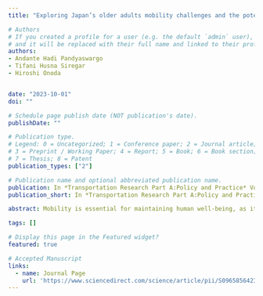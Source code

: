 ```yaml
---
title: "Exploring Japan’s older adults mobility challenges and the potential role of autonomous vehicles"

# Authors
# If you created a profile for a user (e.g. the default `admin` user), write the username (folder name) here 
# and it will be replaced with their full name and linked to their profile.
authors:
- Andante Hadi Pandyaswargo
- Tifani Husna Siregar
- Hiroshi Onoda


date: "2023-10-01"
doi: ""

# Schedule page publish date (NOT publication's date).
publishDate: ""

# Publication type.
# Legend: 0 = Uncategorized; 1 = Conference paper; 2 = Journal article;
# 3 = Preprint / Working Paper; 4 = Report; 5 = Book; 6 = Book section;
# 7 = Thesis; 8 = Patent
publication_types: ["2"]

# Publication name and optional abbreviated publication name.
publication: In *Transportation Research Part A:Policy and Practice* Vol. 176, October 2023
publication_short: In *Transportation Research Part A:Policy and Practice*

abstract: Mobility is essential for maintaining human well-being, as it aids in accessing basic needs and engaging in social activities. For older adults who drive, driving provides a sense of independence and convenience, allowing them to go wherever and whenever necessary. However, the declining physical condition and cognitive functions of older adults may eventually hinder their ability to drive safely. In Japan, many older drivers prefer to continue driving unless they are officially deemed unfit, reach a certain age, or have someone drive for them. To shed light on the mobility challenges faced by Japan's older adults, we analyzed data from the Japanese Study of Aging and Retirement (JSTAR) survey using exploratory analysis methods such as multiple correspondence analysis (MCA) and nonparametric tests. The results revealed relatively strong relationships between car ownership and self-rated health status, the number of years lived in the current municipality, and the working status of older adults. Furthermore, we identified a higher level of independence, as well as a positive attitude and tendency to give and receive help running errands, among older adults who own at least one car. To assist older drivers in maintaining their mobility and the positive social effects associated with car ownership, this study discusses the potential role of autonomous vehicles (AVs). Specifically, we support the car-sharing business model to lower the financial commitment of older Japanese drivers while providing access to this technology. 

tags: []

# Display this page in the Featured widget?
featured: true

# Accepted Manuscript
links:
  - name: Journal Page
    url: 'https://www.sciencedirect.com/science/article/pii/S0965856423002380'
---
```



